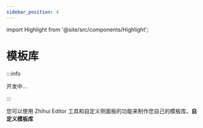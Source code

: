 ```yaml
---
sidebar_position: 4
---
```


import Highlight from '@site/src/components/Highlight';

# 模板库

:::info

开发中...

:::

您可以使用 <Highlight color="#dfd9fe">Zhihui Editor</Highlight> 工具和自定义侧面板的功能来制作您自己的模板库。**自定义模板库**
